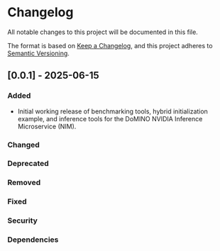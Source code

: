 # Changelog

All notable changes to this project will be documented in this file.

The format is based on [Keep a Changelog](https://keepachangelog.com/en/1.0.0/),
and this project adheres to [Semantic
Versioning](https://semver.org/spec/v2.0.0.html).

## [0.0.1] - 2025-06-15

### Added

- Initial working release of benchmarking tools, hybrid initialization example,
  and inference tools for the DoMINO NVIDIA Inference Microservice (NIM).

### Changed

### Deprecated

### Removed

### Fixed

### Security

### Dependencies
